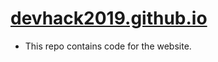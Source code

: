 # [devhack2019.github.io](https://devhack2019.github.io/)

- This repo contains code for the website.
